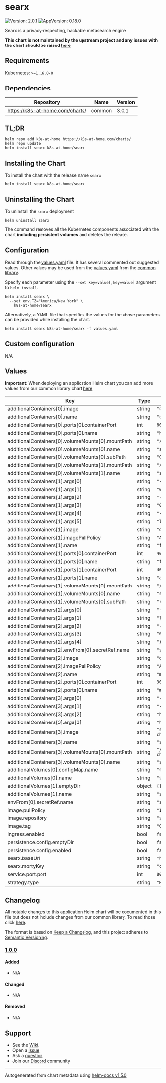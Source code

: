 # searx

![Version: 2.0.1](https://img.shields.io/badge/Version-2.0.1-informational?style=flat-square) ![AppVersion: 0.18.0](https://img.shields.io/badge/AppVersion-0.18.0-informational?style=flat-square)

Searx is a privacy-respecting, hackable metasearch engine

**This chart is not maintained by the upstream project and any issues with the chart should be raised [here](https://github.com/k8s-at-home/charts/issues/new/choose)**

## Requirements

Kubernetes: `>=1.16.0-0`

## Dependencies

| Repository | Name | Version |
|------------|------|---------|
| https://k8s-at-home.com/charts/ | common | 3.0.1 |

## TL;DR

```console
helm repo add k8s-at-home https://k8s-at-home.com/charts/
helm repo update
helm install searx k8s-at-home/searx
```

## Installing the Chart

To install the chart with the release name `searx`

```console
helm install searx k8s-at-home/searx
```

## Uninstalling the Chart

To uninstall the `searx` deployment

```console
helm uninstall searx
```

The command removes all the Kubernetes components associated with the chart **including persistent volumes** and deletes the release.

## Configuration

Read through the [values.yaml](./values.yaml) file. It has several commented out suggested values.
Other values may be used from the [values.yaml](../common/values.yaml) from the [common library](../common).

Specify each parameter using the `--set key=value[,key=value]` argument to `helm install`.

```console
helm install searx \
  --set env.TZ="America/New York" \
    k8s-at-home/searx
```

Alternatively, a YAML file that specifies the values for the above parameters can be provided while installing the chart.

```console
helm install searx k8s-at-home/searx -f values.yaml
```

## Custom configuration

N/A

## Values

**Important**: When deploying an application Helm chart you can add more values from our common library chart [here](https://github.com/k8s-at-home/charts/tree/master/charts/common/)

| Key | Type | Default | Description |
|-----|------|---------|-------------|
| additionalContainers[0].image | string | `"caddy:2.2.0-alpine"` |  |
| additionalContainers[0].name | string | `"caddy"` |  |
| additionalContainers[0].ports[0].containerPort | int | `80` |  |
| additionalContainers[0].ports[0].name | string | `"http"` |  |
| additionalContainers[0].volumeMounts[0].mountPath | string | `"/etc/caddy/Caddyfile"` |  |
| additionalContainers[0].volumeMounts[0].name | string | `"searx-config"` |  |
| additionalContainers[0].volumeMounts[0].subPath | string | `"Caddyfile"` |  |
| additionalContainers[0].volumeMounts[1].mountPath | string | `"/srv/searx-checker"` |  |
| additionalContainers[0].volumeMounts[1].name | string | `"searx-checker"` |  |
| additionalContainers[1].args[0] | string | `"-listen"` |  |
| additionalContainers[1].args[1] | string | `"0.0.0.0:4040"` |  |
| additionalContainers[1].args[2] | string | `"-api"` |  |
| additionalContainers[1].args[3] | string | `"0.0.0.0:4041"` |  |
| additionalContainers[1].args[4] | string | `"-target"` |  |
| additionalContainers[1].args[5] | string | `"localhost:8080"` |  |
| additionalContainers[1].image | string | `"dalf/filtron:latest"` |  |
| additionalContainers[1].imagePullPolicy | string | `"Always"` |  |
| additionalContainers[1].name | string | `"filtron"` |  |
| additionalContainers[1].ports[0].containerPort | int | `4040` |  |
| additionalContainers[1].ports[0].name | string | `"filtron"` |  |
| additionalContainers[1].ports[1].containerPort | int | `4041` |  |
| additionalContainers[1].ports[1].name | string | `"api"` |  |
| additionalContainers[1].volumeMounts[0].mountPath | string | `"/etc/filtron/rules.json"` |  |
| additionalContainers[1].volumeMounts[0].name | string | `"searx-config"` |  |
| additionalContainers[1].volumeMounts[0].subPath | string | `"rules.json"` |  |
| additionalContainers[2].args[0] | string | `"-listen"` |  |
| additionalContainers[2].args[1] | string | `"localhost:3000"` |  |
| additionalContainers[2].args[2] | string | `"-timeout"` |  |
| additionalContainers[2].args[3] | string | `"6"` |  |
| additionalContainers[2].args[4] | string | `"ipv6"` |  |
| additionalContainers[2].envFrom[0].secretRef.name | string | `"searx-config"` |  |
| additionalContainers[2].image | string | `"dalf/morty:latest"` |  |
| additionalContainers[2].imagePullPolicy | string | `"Always"` |  |
| additionalContainers[2].name | string | `"morty"` |  |
| additionalContainers[2].ports[0].containerPort | int | `3000` |  |
| additionalContainers[2].ports[0].name | string | `"morty"` |  |
| additionalContainers[3].args[0] | string | `"-cron"` |  |
| additionalContainers[3].args[1] | string | `"-o"` |  |
| additionalContainers[3].args[2] | string | `"html/data/status.json"` |  |
| additionalContainers[3].args[3] | string | `"http://localhost:8080"` |  |
| additionalContainers[3].image | string | `"searx/searx-checker:latest"` |  |
| additionalContainers[3].name | string | `"searx-checker"` |  |
| additionalContainers[3].volumeMounts[0].mountPath | string | `"/usr/local/searx-checker/html/data"` |  |
| additionalContainers[3].volumeMounts[0].name | string | `"searx-checker"` |  |
| additionalVolumes[0].configMap.name | string | `"searx-config"` |  |
| additionalVolumes[0].name | string | `"searx-config"` |  |
| additionalVolumes[1].emptyDir | object | `{}` |  |
| additionalVolumes[1].name | string | `"searx-checker"` |  |
| envFrom[0].secretRef.name | string | `"searx-config"` |  |
| image.pullPolicy | string | `"IfNotPresent"` |  |
| image.repository | string | `"searx/searx"` |  |
| image.tag | string | `"0.18.0"` |  |
| ingress.enabled | bool | `false` |  |
| persistence.config.emptyDir | bool | `false` |  |
| persistence.config.enabled | bool | `false` |  |
| searx.baseUrl | string | `"https://searx.DOMAIN"` |  |
| searx.mortyKey | string | `"changeme"` |  |
| service.port.port | int | `80` |  |
| strategy.type | string | `"Recreate"` |  |

## Changelog

All notable changes to this application Helm chart will be documented in this file but does not include changes from our common library. To read those click [here](https://github.com/k8s-at-home/charts/tree/master/charts/common/README.md#Changelog).

The format is based on [Keep a Changelog](https://keepachangelog.com/en/1.0.0/), and this project adheres to [Semantic Versioning](https://semver.org/spec/v2.0.0.html).

### [1.0.0]

#### Added

- N/A

#### Changed

- N/A

#### Removed

- N/A

[1.0.0]: #1.0.0

## Support

- See the [Wiki](https://github.com/k8s-at-home/charts/wiki).
- Open a [issue](https://github.com/k8s-at-home/charts/issues/new/choose)
- Ask a [question](https://github.com/k8s-at-home/charts/discussions)
- Join our [Discord](https://discord.gg/sTMX7Vh) community

----------------------------------------------
Autogenerated from chart metadata using [helm-docs v1.5.0](https://github.com/norwoodj/helm-docs/releases/v1.5.0)